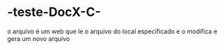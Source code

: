 # -teste-DocX-C-
o arquivo é um web que le o arquivo do local especificado e o modifica e gera um novo arquivo
